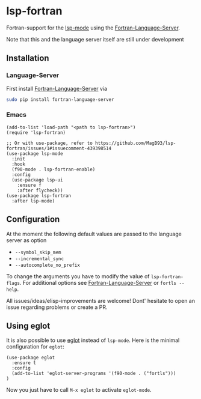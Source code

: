 # lsp-fortran

Fortran-support for the [lsp-mode](https://github.com/emacs-lsp/lsp-mode) using the 
[Fortran-Language-Server](https://github.com/hansec/fortran-language-server).

Note that this and the language server itself are still under development

## Installation
### Language-Server
First install [Fortran-Language-Server](https://github.com/hansec/fortran-language-server) via

```bash
sudo pip install fortran-language-server
```

### Emacs

```elisp
(add-to-list 'load-path "<path to lsp-fortran>")
(require 'lsp-fortran)

;; Or with use-package, refer to https://github.com/MagB93/lsp-fortran/issues/1#issuecomment-439398514
(use-package lsp-mode
  :init
  :hook
  (f90-mode . lsp-fortran-enable)
  :config
  (use-package lsp-ui
    :ensure f
    :after flycheck))
(use-package lsp-fortran
  :after lsp-mode)
```

## Configuration

At the moment the following default values are passed to the language server as option
* ``--symbol_skip_mem``
* ``--incremental_sync``
* ``--autocomplete_no_prefix``

To change the arguments you have to modify the value of ``lsp-fortran-flags``. 
For additional options see [Fortran-Language-Server](https://github.com/hansec/fortran-language-server) or 
``fortls --help``.

All issues/ideas/elisp-improvements are welcome! Dont' hesitate to open an issue regarding problems or create a PR.

## Using eglot

It is also possible to use [eglot](https://github.com/joaotavora/eglot) instead of ```lsp-mode```.
Here is the minimal configuration for ```eglot```:

``` elisp
(use-package eglot
  :ensure t
  :config
  (add-to-list 'eglot-server-programs '(f90-mode . ("fortls")))
)
```

Now you just have to call ```M-x eglot``` to activate ```eglot-mode```.
